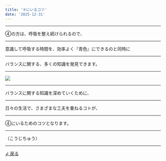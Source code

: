 ```yaml
---
title: '④にいるコツ'
date: '2025-12-31'
---
```

***
④の方は、呼吸を整え続けられるので、
***
意識して呼吸する時間を、効率よく『青色』にできるのと同時に
***
バランスに関する、多くの知識を発見できます。
***
![](/images/1234_.jpg)
***
バランスに関する知識を深めていくために、  
***
日々の生活で、さまざまな工夫を重ねるコトが、
***
④にいるためのコツとなります。
***
（こうじちゅう）
***
[ ↲ 戻る ](/posts/4)
